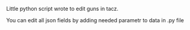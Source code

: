 Little python script wrote to edit guns in tacz.

You can edit all json fields by adding needed parametr to data in .py file
